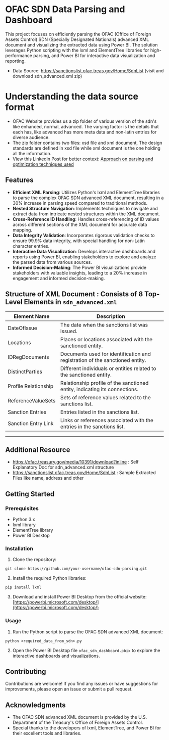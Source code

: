 # OFAC SDN Data Parsing and Dashboard

This project focuses on efficiently parsing the OFAC (Office of Foreign Assets Control) SDN (Specially Designated Nationals) advanced XML document and visualizing the extracted data using Power BI. The solution leverages Python scripting with the lxml and ElementTree libraries for high-performance parsing, and Power BI for interactive data visualization and reporting.
- Data Source: https://sanctionslist.ofac.treas.gov/Home/SdnList (visit and download sdn_advanced.xml zip)

# Understanding the data source format
- OFAC Website provides us a zip folder of various version of the sdn's like enhanced, normal, advanced. The varying factor is the details that each has, like advanced has more meta data and non-latin entries for diverse audience.
- The zip folder contains two files: xsd file and xml document, The design standards are defined in xsd file while xml document is the one holding all the information.
- View this Linkedin Post for better context: [Approach on parsing and optimization techniques used](https://www.linkedin.com/posts/venkatasai-kadamati_learning-coding-xml-activity-7192565707941797888-WOaa?utm_source=share&utm_medium=member_desktop)

## Features

- **Efficient XML Parsing**: Utilizes Python's lxml and ElementTree libraries to parse the complex OFAC SDN advanced XML document, resulting in a 30% increase in parsing speed compared to traditional methods.
- **Nested Structure Navigation**: Implements techniques to navigate and extract data from intricate nested structures within the XML document.
- **Cross-Reference ID Handling**: Handles cross-referencing of ID values across different sections of the XML document for accurate data mapping.
- **Data Integrity Validation**: Incorporates rigorous validation checks to ensure 99.9% data integrity, with special handling for non-Latin character entries.
- **Interactive Data Visualization**: Develops interactive dashboards and reports using Power BI, enabling stakeholders to explore and analyze the parsed data from various sources.
- **Informed Decision-Making**: The Power BI visualizations provide stakeholders with valuable insights, leading to a 20% increase in engagement and informed decision-making.

## Structure of XML Document : Consists of 8 Top-Level Elements in `sdn_advanced.xml`

| Element Name          | Description                                                 |
|-----------------------|-------------------------------------------------------------|
| DateOfIssue           | The date when the sanctions list was issued.                |
| Locations             | Places or locations associated with the sanctioned entity.  |
| IDRegDocuments        | Documents used for identification and registration of the sanctioned entity. |
| DistinctParties       | Different individuals or entities related to the sanctioned entity. |
| Profile Relationship | Relationship profile of the sanctioned entity, indicating its connections. |
| ReferenceValueSets    | Sets of reference values related to the sanctions list.     |
| Sanction Entries      | Entries listed in the sanctions list.                       |
| Sanction Entry Link   | Links or references associated with the entries in the sanctions list. |
****

## Additional Resource
- https://ofac.treasury.gov/media/10391/download?inline : Self Explanatory Doc for sdn_advanced.xml structure
- https://sanctionslist.ofac.treas.gov/Home/SdnList : Sample Extracted Files like name, address and other


## Getting Started

### Prerequisites

- Python 3.x
- lxml library
- ElementTree library
- Power BI Desktop

### Installation

1. Clone the repository:

```
git clone https://github.com/your-username/ofac-sdn-parsing.git
```

2. Install the required Python libraries:

```
pip install lxml
```

3. Download and install Power BI Desktop from the official website: [https://powerbi.microsoft.com/desktop/](https://powerbi.microsoft.com/desktop/)

### Usage

1. Run the Python script to parse the OFAC SDN advanced XML document:

```
python <required_data_from_sdn>.py
```

2. Open the Power BI Desktop file `ofac_sdn_dashboard.pbix` to explore the interactive dashboards and visualizations.

## Contributing

Contributions are welcome! If you find any issues or have suggestions for improvements, please open an issue or submit a pull request.

## Acknowledgments

- The OFAC SDN advanced XML document is provided by the U.S. Department of the Treasury's Office of Foreign Assets Control.
- Special thanks to the developers of lxml, ElementTree, and Power BI for their excellent tools and libraries.
```
